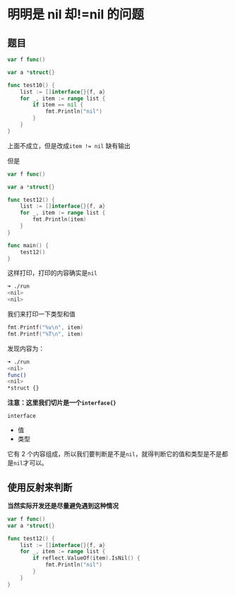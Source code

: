 # 明明是 nil 却!=nil 的问题

## 题目

```go
var f func()

var a *struct{}

func test10() {
	list := []interface{}{f, a}
	for _, item := range list {
		if item == nil {
			fmt.Println("nil")
		}
	}
}
```

上面不成立，但是改成`item != nil` 缺有输出

但是

```go
var f func()

var a *struct{}

func test12() {
	list := []interface{}{f, a}
	for _, item := range list {
		fmt.Println(item)
	}
}

func main() {
	test12()
}
```

这样打印，打印的内容确实是`nil`

```bash
➜ ./run
<nil>
<nil>
```

我们来打印一下类型和值

```go
fmt.Printf("%v\n", item)
fmt.Printf("%T\n", item)
```

发现内容为：

```bash
➜ ./run
<nil>
func()
<nil>
*struct {}

```

**注意：这里我们切片是一个`interface{}`**

`interface`

-   值
-   类型

它有 2 个内容组成，所以我们要判断是不是`nil`，就得判断它的值和类型是不是都是`nil`才可以。

## 使用反射来判断

**当然实际开发还是尽量避免遇到这种情况**

```go
var f func()
var a *struct{}

func test12() {
	list := []interface{}{f, a}
	for _, item := range list {
		if reflect.ValueOf(item).IsNil() {
			fmt.Println("nil")
		}
	}
}
```
